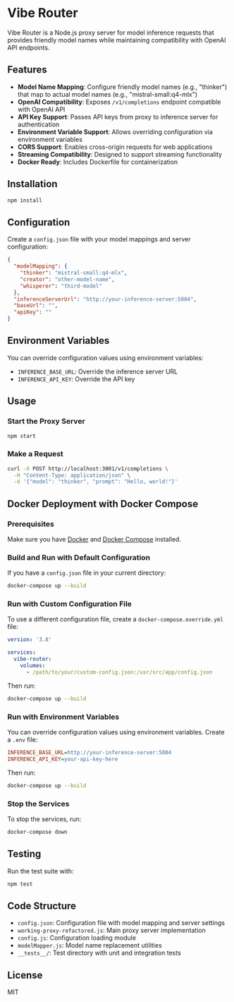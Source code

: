 


# Vibe Router

Vibe Router is a Node.js proxy server for model inference requests that provides friendly model names while maintaining compatibility with OpenAI API endpoints.

## Features

- **Model Name Mapping**: Configure friendly model names (e.g., "thinker") that map to actual model names (e.g., "mistral-small:q4-mlx")
- **OpenAI Compatibility**: Exposes `/v1/completions` endpoint compatible with OpenAI API
- **API Key Support**: Passes API keys from proxy to inference server for authentication
- **Environment Variable Support**: Allows overriding configuration via environment variables
- **CORS Support**: Enables cross-origin requests for web applications
- **Streaming Compatibility**: Designed to support streaming functionality
- **Docker Ready**: Includes Dockerfile for containerization

## Installation

```bash
npm install
```

## Configuration

Create a `config.json` file with your model mappings and server configuration:

```json
{
  "modelMapping": {
    "thinker": "mistral-small:q4-mlx",
    "creator": "other-model-name",
    "whisperer": "third-model"
  },
  "inferenceServerUrl": "http://your-inference-server:5004",
  "baseUrl": "",
  "apiKey": ""
}
```

## Environment Variables

You can override configuration values using environment variables:

- `INFERENCE_BASE_URL`: Override the inference server URL
- `INFERENCE_API_KEY`: Override the API key

## Usage

### Start the Proxy Server

```bash
npm start
```

### Make a Request

```bash
curl -X POST http://localhost:3001/v1/completions \
  -H "Content-Type: application/json" \
  -d '{"model": "thinker", "prompt": "Hello, world!"}'
```

## Docker Deployment with Docker Compose

### Prerequisites

Make sure you have [Docker](https://www.docker.com/) and [Docker Compose](https://docs.docker.com/compose/) installed.

### Build and Run with Default Configuration

If you have a `config.json` file in your current directory:

```bash
docker-compose up --build
```

### Run with Custom Configuration File

To use a different configuration file, create a `docker-compose.override.yml` file:

```yaml
version: '3.8'

services:
  vibe-router:
    volumes:
      - /path/to/your/custom-config.json:/usr/src/app/config.json
```

Then run:

```bash
docker-compose up --build
```

### Run with Environment Variables

You can override configuration values using environment variables. Create a `.env` file:

```ini
INFERENCE_BASE_URL=http://your-inference-server:5004
INFERENCE_API_KEY=your-api-key-here
```

Then run:

```bash
docker-compose up --build
```

### Stop the Services

To stop the services, run:

```bash
docker-compose down
```

## Testing

Run the test suite with:

```bash
npm test
```

## Code Structure

- `config.json`: Configuration file with model mapping and server settings
- `working-proxy-refactored.js`: Main proxy server implementation
- `config.js`: Configuration loading module
- `modelMapper.js`: Model name replacement utilities
- `__tests__/`: Test directory with unit and integration tests

## License

MIT

